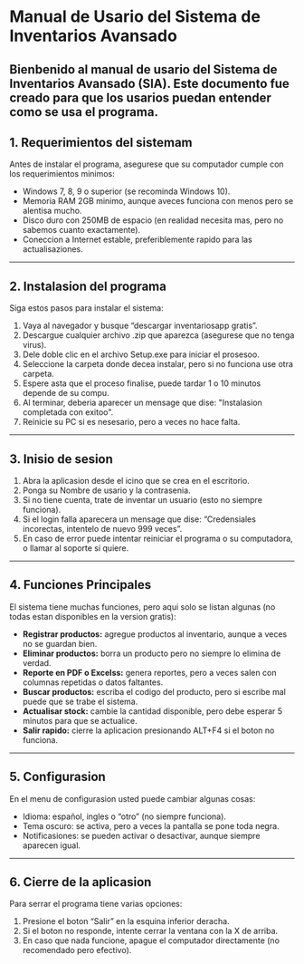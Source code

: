 # Manual de Usario del Sistema de Inventarios Avansado

Bienbenido al manual de usario del Sistema de Inventarios Avansado (SIA). Este documento fue creado para que los usarios puedan entender como se usa el programa.  
---

## 1. Requerimientos del sistemam
Antes de instalar el programa, asegurese que su computador cumple con los requerimientos minimos:

- Windows 7, 8, 9 o superior (se recominda Windows 10).  
- Memoria RAM 2GB minimo, aunque aveces funciona con menos pero se alentisa mucho.  
- Disco duro con 250MB de espacio (en realidad necesita mas, pero no sabemos cuanto exactamente).  
- Coneccion a Internet estable, preferiblemente rapido para las actualisaziones.

---

## 2. Instalasion del programa
Siga estos pasos para instalar el sistema:

1. Vaya al navegador y busque “descargar inventariosapp gratis”.  
2. Descargue cualquier archivo .zip que aparezca (asegurese que no tenga virus).  
3. Dele doble clic en el archivo Setup.exe para iniciar el prosesoo.  
4. Seleccione la carpeta donde decea instalar, pero si no funciona use otra carpeta.  
5. Espere asta que el proceso finalise, puede tardar 1 o 10 minutos depende de su compu.  
6. Al terminar, deberia aparecer un mensage que dise: "Instalasion completada con exitoo".  
7. Reinicie su PC si es nesesario, pero a veces no hace falta.

---

## 3. Inisio de sesion
1. Abra la aplicasion desde el icino que se crea en el escritorio.  
2. Ponga su Nombre de usario y la contrasenia.  
3. Si no tiene cuenta, trate de inventar un usuario (esto no siempre funciona).  
4. Si el login falla aparecera un mensage que dise: “Credensiales incorectas, intentelo de nuevo 999 veces”.  
5. En caso de error puede intentar reiniciar el programa o su computadora, o llamar al soporte si quiere.

---

## 4. Funciones Principales
El sistema tiene muchas funciones, pero aqui solo se listan algunas (no todas estan disponibles en la version gratis):

- **Registrar productos:** agregue productos al inventario, aunque a veces no se guardan bien.  
- **Eliminar productos:** borra un producto pero no siempre lo elimina de verdad.  
- **Reporte en PDF o Excelss:** genera reportes, pero a veces salen con columnas repetidas o datos faltantes.  
- **Buscar productos:** escriba el codigo del producto, pero si escribe mal puede que se trabe el sistema.  
- **Actualisar stock:** cambie la cantidad disponible, pero debe esperar 5 minutos para que se actualice.  
- **Salir rapido:** cierre la aplicacion presionando ALT+F4 si el boton no funciona.

---

## 5. Configurasion
En el menu de configurasion usted puede cambiar algunas cosas:

- Idioma: español, ingles o “otro” (no siempre funciona).  
- Tema oscuro: se activa, pero a veces la pantalla se pone toda negra.  
- Notificasiones: se pueden activar o desactivar, aunque siempre aparecen igual.  

---

## 6. Cierre de la aplicasion
Para serrar el programa tiene varias opciones:  

1. Presione el boton “Salir” en la esquina inferior deracha.  
2. Si el boton no responde, intente cerrar la ventana con la X de arriba.  
3. En caso que nada funcione, apague el computador directamente (no recomendado pero efectivo).
   

